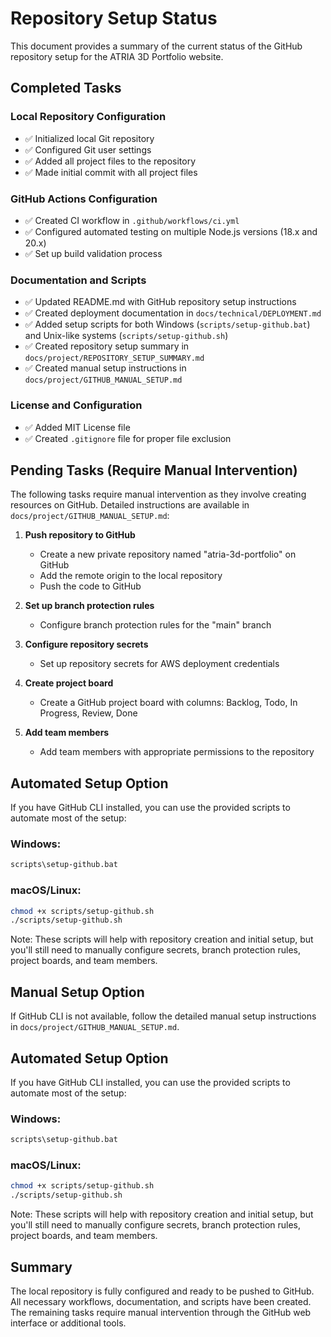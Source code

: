 # Repository Setup Status

This document provides a summary of the current status of the GitHub repository setup for the ATRIA 3D Portfolio website.

## Completed Tasks

### Local Repository Configuration
- ✅ Initialized local Git repository
- ✅ Configured Git user settings
- ✅ Added all project files to the repository
- ✅ Made initial commit with all project files

### GitHub Actions Configuration
- ✅ Created CI workflow in `.github/workflows/ci.yml`
- ✅ Configured automated testing on multiple Node.js versions (18.x and 20.x)
- ✅ Set up build validation process

### Documentation and Scripts
- ✅ Updated README.md with GitHub repository setup instructions
- ✅ Created deployment documentation in `docs/technical/DEPLOYMENT.md`
- ✅ Added setup scripts for both Windows (`scripts/setup-github.bat`) and Unix-like systems (`scripts/setup-github.sh`)
- ✅ Created repository setup summary in `docs/project/REPOSITORY_SETUP_SUMMARY.md`
- ✅ Created manual setup instructions in `docs/project/GITHUB_MANUAL_SETUP.md`

### License and Configuration
- ✅ Added MIT License file
- ✅ Created `.gitignore` file for proper file exclusion

## Pending Tasks (Require Manual Intervention)

The following tasks require manual intervention as they involve creating resources on GitHub. Detailed instructions are available in `docs/project/GITHUB_MANUAL_SETUP.md`:

1. **Push repository to GitHub**
   - Create a new private repository named "atria-3d-portfolio" on GitHub
   - Add the remote origin to the local repository
   - Push the code to GitHub

2. **Set up branch protection rules**
   - Configure branch protection rules for the "main" branch

3. **Configure repository secrets**
   - Set up repository secrets for AWS deployment credentials

4. **Create project board**
   - Create a GitHub project board with columns: Backlog, Todo, In Progress, Review, Done

5. **Add team members**
   - Add team members with appropriate permissions to the repository

## Automated Setup Option

If you have GitHub CLI installed, you can use the provided scripts to automate most of the setup:

### Windows:
```bash
scripts\setup-github.bat
```

### macOS/Linux:
```bash
chmod +x scripts/setup-github.sh
./scripts/setup-github.sh
```

Note: These scripts will help with repository creation and initial setup, but you'll still need to manually configure secrets, branch protection rules, project boards, and team members.

## Manual Setup Option

If GitHub CLI is not available, follow the detailed manual setup instructions in `docs/project/GITHUB_MANUAL_SETUP.md`.

## Automated Setup Option

If you have GitHub CLI installed, you can use the provided scripts to automate most of the setup:

### Windows:
```bash
scripts\setup-github.bat
```

### macOS/Linux:
```bash
chmod +x scripts/setup-github.sh
./scripts/setup-github.sh
```

Note: These scripts will help with repository creation and initial setup, but you'll still need to manually configure secrets, branch protection rules, project boards, and team members.

## Summary

The local repository is fully configured and ready to be pushed to GitHub. All necessary workflows, documentation, and scripts have been created. The remaining tasks require manual intervention through the GitHub web interface or additional tools.